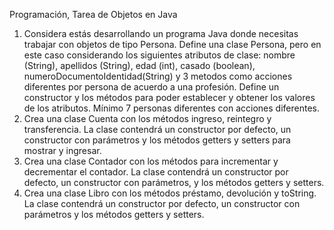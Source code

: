 Programación, Tarea de Objetos en Java
1.	Considera estás desarrollando un programa Java donde necesitas trabajar con objetos de tipo Persona. Define una clase Persona, pero en este caso considerando los siguientes atributos de clase: nombre (String), apellidos (String), edad (int), casado (boolean), numeroDocumentoIdentidad(String) y 3 metodos como acciones diferentes por persona de acuerdo a una profesión. Define un constructor y los métodos para poder establecer y obtener los valores de los atributos. Mínimo 7 personas diferentes con acciones diferentes.
2.	Crea una clase Cuenta con los métodos ingreso, reintegro y transferencia. La clase contendrá un constructor por defecto, un constructor con parámetros y los métodos getters y setters para mostrar y ingresar.
3.	Crea una clase Contador con los métodos para incrementar y decrementar el contador. La clase contendrá un constructor por defecto, un constructor con parámetros, y los métodos getters y setters.
4.	Crea una clase Libro con los métodos préstamo, devolución y toString. La clase contendrá un constructor por defecto, un constructor con parámetros y los métodos getters y setters.
